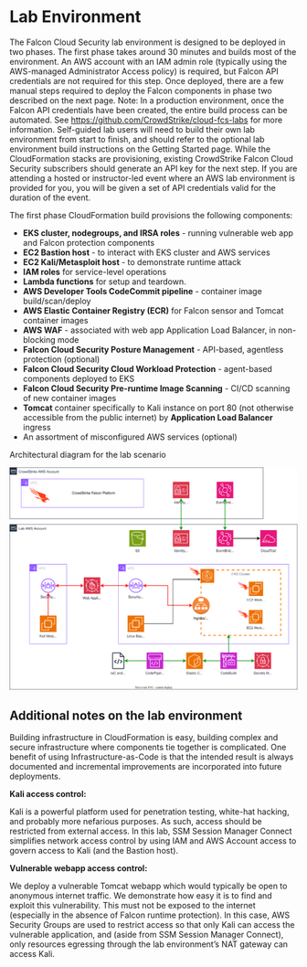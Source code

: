 # Lab Environment

The Falcon Cloud Security lab environment is designed to be deployed in two phases. The first phase takes around 30 minutes and builds most of the environment. An AWS account with an IAM admin role (typically using the AWS-managed Administrator Access policy) is required, but Falcon API credentials are not required for this step. Once deployed, there are a few manual steps required to deploy the Falcon components in phase two described on the next page. Note: In a production environment, once the Falcon API credentials have been created, the entire build process can be automated. See https://github.com/CrowdStrike/cloud-fcs-labs for more information. Self-guided lab users will need to build their own lab environment from start to finish, and should refer to the optional lab environment build instructions on the Getting Started page. While the CloudFormation stacks are provisioning, existing CrowdStrike Falcon Cloud Security subscribers should generate an API key for the next step. If you are attending a hosted or instructor-led event where an AWS lab environment is provided for you, you will be given a set of API credentials valid for the duration of the event.

The first phase CloudFormation build provisions the following components:

- **EKS cluster, nodegroups, and IRSA roles** - running vulnerable web app and Falcon protection components
- **EC2 Bastion host** - to interact with EKS cluster and AWS services
- **EC2 Kali/Metasploit host** - to demonstrate runtime attack
- **IAM roles** for service-level operations
- **Lambda functions** for setup and teardown.
- **AWS Developer Tools CodeCommit pipeline** - container image build/scan/deploy
- **AWS Elastic Container Registry (ECR)** for Falcon sensor and Tomcat container images
- **AWS WAF** - associated with web app Application Load Balancer, in non-blocking mode
- **Falcon Cloud Security Posture Management** - API-based, agentless protection (optional)
- **Falcon Cloud Security Cloud Workload Protection** - agent-based components deployed to EKS
- **Falcon Cloud Security Pre-runtime Image Scanning** - CI/CD scanning of new container images
- **Tomcat** container specifically to Kali instance on port 80 (not otherwise accessible from the public internet) by **Application Load Balancer** ingress
- An assortment of misconfigured AWS services (optional)

Architectural diagram for the lab scenario

![AWS architectural diagram of the lab](lab-diagram.svg)

## Additional notes on the lab environment

Building infrastructure in CloudFormation is easy, building complex and secure infrastructure where components tie together is complicated. One benefit of using Infrastructure-as-Code is that the intended result is always documented and incremental improvements are incorporated into future deployments.

**Kali access control:**

Kali is a powerful platform used for penetration testing, white-hat hacking, and probably more nefarious purposes. As such, access should be restricted from external access. In this lab, SSM Session Manager Connect simplifies network access control by using IAM and AWS Account access to govern access to Kali (and the Bastion host).

**Vulnerable webapp access control:**

We deploy a vulnerable Tomcat webapp which would typically be open to anonymous internet traffic. We demonstrate how easy it is to find and exploit this vulnerability. This must not be exposed to the internet (especially in the absence of Falcon runtime protection). In this case, AWS Security Groups are used to restrict access so that only Kali can access the vulnerable application, and (aside from SSM Session Manager Connect), only resources egressing through the lab environment’s NAT gateway can access Kali.
